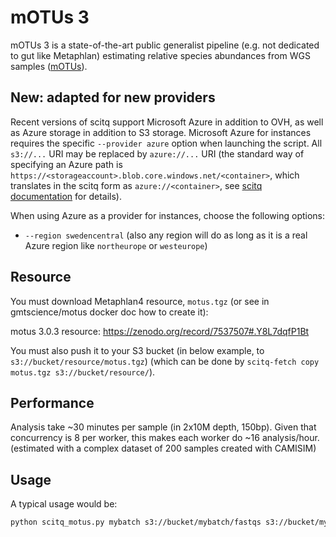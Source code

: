 # mOTUs 3

mOTUs 3 is a state-of-the-art public generalist pipeline (e.g. not dedicated to gut like Metaphlan) estimating relative species abundances from WGS samples ([mOTUs](https://motu-tool.org/index.html)).

## New: adapted for new providers

Recent versions of scitq support Microsoft Azure in addition to OVH, as well as Azure storage in addition to S3 storage. Microsoft Azure for instances requires the specific `--provider azure` option when launching the script. All `s3://...` URI may be replaced by `azure://...` URI (the standard way of specifying an Azure path is `https://<storageaccount>.blob.core.windows.net/<container>`, which translates in the scitq form as `azure://<container>`, see [scitq documentation](https://scitq.readthedocs.io/en/latest/usage/#input-i) for details). 

When using Azure as a provider for instances, choose the following options:

- `--region swedencentral` (also any region will do as long as it is a real Azure region like `northeurope` or `westeurope`)

## Resource

You must download Metaphlan4 resource, `motus.tgz` (or see in gmtscience/motus docker doc how to create it):

motus 3.0.3 resource: https://zenodo.org/record/7537507#.Y8L7dqfP1Bt

You must also push it to your S3 bucket (in below example, to `s3://bucket/resource/motus.tgz`) (which can be done by `scitq-fetch copy motus.tgz s3://bucket/resource/`).

## Performance

Analysis take ~30 minutes per sample (in 2x10M depth, 150bp). Given that concurrency is 8 per worker, this makes each worker do ~16 analysis/hour.
(estimated with a complex dataset of 200 samples created with CAMISIM)

## Usage

A typical usage would be:

```bash
python scitq_motus.py mybatch s3://bucket/mybatch/fastqs s3://bucket/mybatch/results s3://bucket/resource/motus.tgz
```
